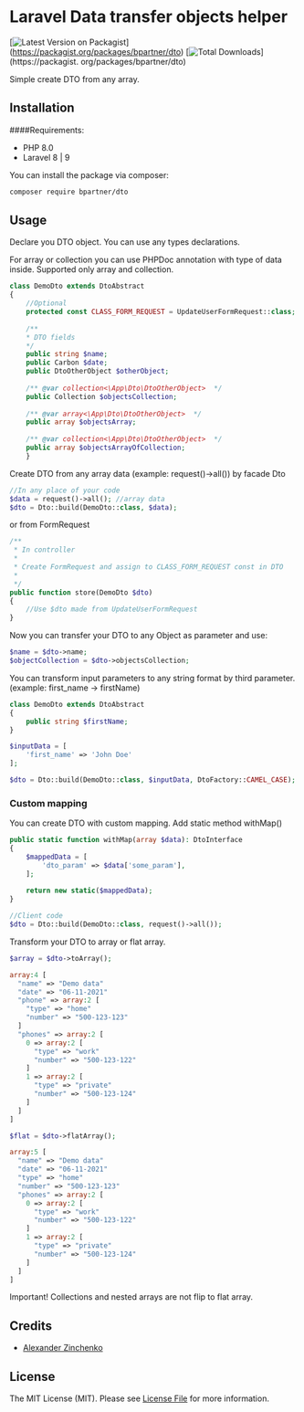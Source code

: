 # Laravel Data transfer objects helper

[![Latest Version on Packagist](https://img.shields.io/packagist/v/bpartner/dto.svg?style=flat-square)]
(https://packagist.org/packages/bpartner/dto)
[![Total Downloads](https://img.shields.io/packagist/dt/bpartner/dto.svg?style=flat-square)](https://packagist.
org/packages/bpartner/dto)


Simple create DTO from any array.

## Installation

####Requirements:
- PHP 8.0
- Laravel 8 | 9

You can install the package via composer:

```bash
composer require bpartner/dto
```

## Usage
Declare you DTO object. You can use any types declarations.

For array or collection you can use PHPDoc annotation with type of data inside. Supported only array and collection.

```php
class DemoDto extends DtoAbstract
{
    //Optional
    protected const CLASS_FORM_REQUEST = UpdateUserFormRequest::class;
    
    /**
    * DTO fields
    */
    public string $name;
    public Carbon $date;
    public DtoOtherObject $otherObject;
    
    /** @var collection<\App\Dto\DtoOtherObject>  */
    public Collection $objectsCollection;
    
    /** @var array<\App\Dto\DtoOtherObject>  */
    public array $objectsArray;
    
    /** @var collection<\App\Dto\DtoOtherObject>  */
    public array $objectsArrayOfCollection;
    }
```

Create DTO from any array data (example: request()->all()) by facade Dto

```php
//In any place of your code
$data = request()->all(); //array data
$dto = Dto::build(DemoDto::class, $data);
```
or from FormRequest

```php
/**
 * In controller
 * 
 * Create FormRequest and assign to CLASS_FORM_REQUEST const in DTO
 * 
 */ 
public function store(DemoDto $dto)
{
    //Use $dto made from UpdateUserFormRequest
}
```


Now you can transfer your DTO to any Object as parameter and use:

```php
$name = $dto->name;
$objectCollection = $dto->objectsCollection;
```

You can transform input parameters to any string format by third parameter. (example: first_name -> firstName)

```php
class DemoDto extends DtoAbstract
{
    public string $firstName;
}

$inputData = [
    'first_name' => 'John Doe'
];

$dto = Dto::build(DemoDto::class, $inputData, DtoFactory::CAMEL_CASE);

```

### Custom mapping

You can create DTO with custom mapping. Add static method withMap()

```php
public static function withMap(array $data): DtoInterface
{
    $mappedData = [
        'dto_param' => $data['some_param'],
    ];
    
    return new static($mappedData);
}

//Client code
$dto = Dto::build(DemoDto::class, request()->all());
```

Transform your DTO to array or flat array.

```php
$array = $dto->toArray();

array:4 [
  "name" => "Demo data"
  "date" => "06-11-2021"
  "phone" => array:2 [
    "type" => "home"
    "number" => "500-123-123"
  ]
  "phones" => array:2 [
    0 => array:2 [
      "type" => "work"
      "number" => "500-123-122"
    ]
    1 => array:2 [
      "type" => "private"
      "number" => "500-123-124"
    ]
  ]
]

$flat = $dto->flatArray();

array:5 [                       
  "name" => "Demo data"         
  "date" => "06-11-2021"        
  "type" => "home"              
  "number" => "500-123-123"     
  "phones" => array:2 [         
    0 => array:2 [              
      "type" => "work"          
      "number" => "500-123-122" 
    ]                           
    1 => array:2 [              
      "type" => "private"       
      "number" => "500-123-124" 
    ]                           
  ]                             
]                               
```
Important! Collections and nested arrays are not flip to flat array.

## Credits

- [Alexander Zinchenko](https://github.com/bpartner)

## License

The MIT License (MIT). Please see [License File](LICENSE.md) for more information.
